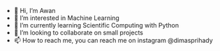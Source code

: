 - 👋 Hi, I’m Awan 
- 👀 I’m interested in Machine Learning
- 🌱 I’m currently learning Scientific Computing with Python
- 💞️ I’m looking to collaborate on small projects
- 📫 How to reach me, you can reach me on instagram @dimasprihady

<!---
yaboidimsum/yaboidimsum is a ✨ special ✨ repository because its `README.md` (this file) appears on your GitHub profile.
You can click the Preview link to take a look at your changes.
--->

